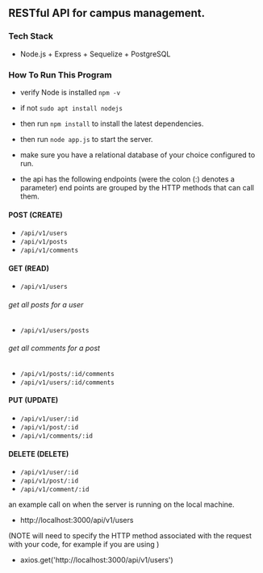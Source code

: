 ## RESTful API for campus management.

### Tech Stack 
  - Node.js + Express + Sequelize + PostgreSQL
  
### How To Run This Program
  - verify Node is installed ``` npm -v ```
  - if not ```sudo apt install nodejs```
  - then run ```npm install``` to install the latest dependencies.
  - then run ```node app.js``` to start the server.  
  - make sure you have a relational database of your choice configured to run. 
  
- the api has the following endpoints (were the colon (:) denotes a parameter)
end points are grouped by the HTTP methods that can call them. 

#### POST (CREATE)
- ```/api/v1/users```
- ```/api/v1/posts```
- ```/api/v1/comments```

#### GET (READ)
- ```/api/v1/users```
###### get all posts for a user
- ```/api/v1/users/posts```

###### get all comments for a post 
- ```/api/v1/posts/:id/comments```
- ```/api/v1/users/:id/comments```

#### PUT (UPDATE)
- ```/api/v1/user/:id```
- ```/api/v1/post/:id```
- ```/api/v1/comments/:id```

#### DELETE (DELETE)
- ```/api/v1/user/:id```
- ```/api/v1/post/:id```
- ```/api/v1/comment/:id```

an example call on when the server is running on the local machine. 
- http://localhost:3000/api/v1/users

(NOTE will need to specify 
the HTTP method associated with the request with your code, for example if you are using  )
- axios.get('http://localhost:3000/api/v1/users')
